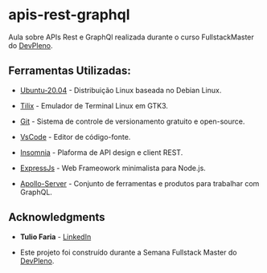 # apis-rest-graphql
 Aula sobre APIs Rest e GraphQl realizada durante o curso FullstackMaster do [DevPleno](https://devpleno.com).

 ## Ferramentas Utilizadas:

- [Ubuntu-20.04](https://ubuntu.com/) - Distribuição Linux baseada no Debian Linux.

- [Tilix](https://gnunn1.github.io/tilix-web/) - Emulador de Terminal Linux em GTK3.

- [Git](https://git-scm.com/) - Sistema de controle de versionamento gratuito e open-source.

- [VsCode](https://code.visualstudio.com/) - Editor de código-fonte.

- [Insomnia](https://insomnia.rest/) - Plaforma de API design e client REST.
- [ExpressJs](https://expressjs.com/) - Web Frameowork minimalista para Node.js.
- [Apollo-Server](https://www.apollographql.com/) - Conjunto de ferramentas e produtos para trabalhar com GraphQL.
## Acknowledgments

- **Tulio Faria** - [LinkedIn](https://www.linkedin.com/in/tuliofaria/)

- Este projeto foi construído durante a Semana Fullstack Master do [DevPleno](https://devpleno.com).

